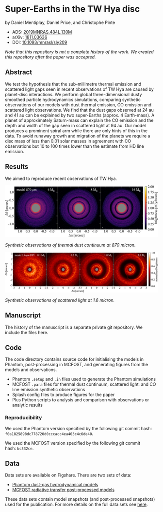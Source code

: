 Super-Earths in the TW Hya disc
===============================

by Daniel Mentiplay, Daniel Price, and Christophe Pinte

* ADS: [2019MNRAS.484L.130M](https://ui.adsabs.harvard.edu/abs/2019MNRAS.484L.130M)
* arXiv: [1811.03636](http://arxiv.org/abs/1811.03636)
* DOI: [10.1093/mnrasl/sly209](https://www.doi.org/10.1093/mnrasl/sly209)

*Note that this repository is not a complete history of the work. We created this repository after the paper was accepted.*

Abstract
--------

We test the hypothesis that the sub-millimetre thermal emission and scattered light gaps seen in recent observations of TW Hya are caused by planet-disc interactions. We perform global three-dimensional dusty smoothed particle hydrodynamics simulations, comparing synthetic observations of our models with dust thermal emission, CO emission and scattered light observations.  We find that the dust gaps observed at 24 au and 41 au can be explained by two super-Earths (approx. 4 Earth-mass). A planet of approximately Saturn-mass can explain the CO emission and the depth and width of the gap seen in scattered light at 94 au. Our model produces a prominent spiral arm while there are only hints of this in the data. To avoid runaway growth and migration of the planets we require a disc mass of less than 0.01 solar masses in agreement with CO observations but 10 to 100 times lower than the estimate from HD line emission.

Results
-------

We aimed to reproduce recent observations of TW Hya.

![Synthetic observations of thermal dust continuum at 870 micron.](alma-image.png)

*Synthetic observations of thermal dust continuum at 870 micron.*

![Synthetic observations of scattered light at 1.6 micron.](scattered-image.png)

*Synthetic observations of scattered light at 1.6 micron.*

Manuscript
----------

The history of the manuscript is a separate private git repository. We include the files here.

Code
----

The code directory contains source code for initialising the models in Phantom, post-processing in MCFOST, and generating figures from the models and observations.

* Phantom `.setup` and `.in` files used to generate the Phantom simulations
* MCFOST `.para` files for thermal dust continuum, scattered light, and CO line
  emission synthetic observations
* Splash config files to produce figures for the paper
* Plus Python scripts to analysis and comparison with observations or
  analytic results

### Reproducibility

We used the Phantom version specified by the following git commit hash: `f0a1825898dc778720d0cccacc4ea403c4c6de40`.

We used the MCFOST version specified by the following git commit hash: `bc332ce`.

Data
----

Data sets are available on Figshare. There are two sets of data:

- [Phantom dust-gas hydrodynamical models](https://figshare.com/articles/dataset/TW_Hya_dust_and_gas_hydrodynamical_models_with_Phantom/11595369)
- [MCFOST radiative transfer post-processed models](https://figshare.com/articles/dataset/TW_Hya_dust_and_gas_radiative_transfer_models_with_MCFOST/11625930)

These data sets contain model snapshots (and post-processed snapshots) used for the publication. For more details on the full data sets see [here](data/README.md).
